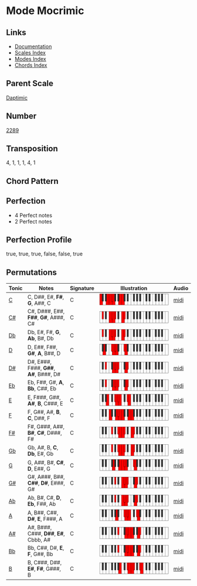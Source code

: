 # Mode Mocrimic

## Links

- [Documentation](README.md)
- [Scales Index](Scales.md)
- [Modes Index](Modes.md)
- [Chords Index](Chords.md)

## Parent Scale

[Daptimic](ScaleDaptimic.md)

## Number

[2289](https://ianring.com/musictheory/scales/2289)

## Transposition

4, 1, 1, 1, 4, 1

## Chord Pattern



## Perfection

- 4 Perfect notes
- 2 Perfect notes

## Perfection Profile

true, true, true, false, false, true

## Permutations

| Tonic | Notes | Signature | Illustration | Audio |
|-------|-------|-----------|--------------|-------|
| [C](ModeCNaturalMocrimic.md) | C, D##, E#, **F#**, **G**, A##, C | C | ![CNaturalMocrimic](ModeCNaturalMocrimic.png) | [midi](https://github.com/edipermadi/music/blob/main/docs/ModeCNaturalMocrimic.mid?raw=true) |
| [C#](ModeCSharpMocrimic.md) | C#, D###, E##, **F##**, **G#**, A###, C# | C | ![CSharpMocrimic](ModeCSharpMocrimic.png) | [midi](https://github.com/edipermadi/music/blob/main/docs/ModeCSharpMocrimic.mid?raw=true) |
| [Db](ModeDFlatMocrimic.md) | Db, E#, F#, **G**, **Ab**, B#, Db | C | ![DFlatMocrimic](ModeDFlatMocrimic.png) | [midi](https://github.com/edipermadi/music/blob/main/docs/ModeDFlatMocrimic.mid?raw=true) |
| [D](ModeDNaturalMocrimic.md) | D, E##, F##, **G#**, **A**, B##, D | C | ![DNaturalMocrimic](ModeDNaturalMocrimic.png) | [midi](https://github.com/edipermadi/music/blob/main/docs/ModeDNaturalMocrimic.mid?raw=true) |
| [D#](ModeDSharpMocrimic.md) | D#, E###, F###, **G##**, **A#**, B###, D# | C | ![DSharpMocrimic](ModeDSharpMocrimic.png) | [midi](https://github.com/edipermadi/music/blob/main/docs/ModeDSharpMocrimic.mid?raw=true) |
| [Eb](ModeEFlatMocrimic.md) | Eb, F##, G#, **A**, **Bb**, C##, Eb | C | ![EFlatMocrimic](ModeEFlatMocrimic.png) | [midi](https://github.com/edipermadi/music/blob/main/docs/ModeEFlatMocrimic.mid?raw=true) |
| [E](ModeENaturalMocrimic.md) | E, F###, G##, **A#**, **B**, C###, E | C | ![ENaturalMocrimic](ModeENaturalMocrimic.png) | [midi](https://github.com/edipermadi/music/blob/main/docs/ModeENaturalMocrimic.mid?raw=true) |
| [F](ModeFNaturalMocrimic.md) | F, G##, A#, **B**, **C**, D##, F | C | ![FNaturalMocrimic](ModeFNaturalMocrimic.png) | [midi](https://github.com/edipermadi/music/blob/main/docs/ModeFNaturalMocrimic.mid?raw=true) |
| [F#](ModeFSharpMocrimic.md) | F#, G###, A##, **B#**, **C#**, D###, F# | C | ![FSharpMocrimic](ModeFSharpMocrimic.png) | [midi](https://github.com/edipermadi/music/blob/main/docs/ModeFSharpMocrimic.mid?raw=true) |
| [Gb](ModeGFlatMocrimic.md) | Gb, A#, B, **C**, **Db**, E#, Gb | C | ![GFlatMocrimic](ModeGFlatMocrimic.png) | [midi](https://github.com/edipermadi/music/blob/main/docs/ModeGFlatMocrimic.mid?raw=true) |
| [G](ModeGNaturalMocrimic.md) | G, A##, B#, **C#**, **D**, E##, G | C | ![GNaturalMocrimic](ModeGNaturalMocrimic.png) | [midi](https://github.com/edipermadi/music/blob/main/docs/ModeGNaturalMocrimic.mid?raw=true) |
| [G#](ModeGSharpMocrimic.md) | G#, A###, B##, **C##**, **D#**, E###, G# | C | ![GSharpMocrimic](ModeGSharpMocrimic.png) | [midi](https://github.com/edipermadi/music/blob/main/docs/ModeGSharpMocrimic.mid?raw=true) |
| [Ab](ModeAFlatMocrimic.md) | Ab, B#, C#, **D**, **Eb**, F##, Ab | C | ![AFlatMocrimic](ModeAFlatMocrimic.png) | [midi](https://github.com/edipermadi/music/blob/main/docs/ModeAFlatMocrimic.mid?raw=true) |
| [A](ModeANaturalMocrimic.md) | A, B##, C##, **D#**, **E**, F###, A | C | ![ANaturalMocrimic](ModeANaturalMocrimic.png) | [midi](https://github.com/edipermadi/music/blob/main/docs/ModeANaturalMocrimic.mid?raw=true) |
| [A#](ModeASharpMocrimic.md) | A#, B###, C###, **D##**, **E#**, Cbbb, A# | C | ![ASharpMocrimic](ModeASharpMocrimic.png) | [midi](https://github.com/edipermadi/music/blob/main/docs/ModeASharpMocrimic.mid?raw=true) |
| [Bb](ModeBFlatMocrimic.md) | Bb, C##, D#, **E**, **F**, G##, Bb | C | ![BFlatMocrimic](ModeBFlatMocrimic.png) | [midi](https://github.com/edipermadi/music/blob/main/docs/ModeBFlatMocrimic.mid?raw=true) |
| [B](ModeBNaturalMocrimic.md) | B, C###, D##, **E#**, **F#**, G###, B | C | ![BNaturalMocrimic](ModeBNaturalMocrimic.png) | [midi](https://github.com/edipermadi/music/blob/main/docs/ModeBNaturalMocrimic.mid?raw=true) |
